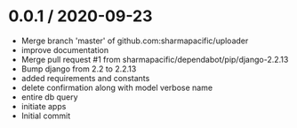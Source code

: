 
0.0.1 / 2020-09-23
==================

  * Merge branch 'master' of github.com:sharmapacific/uploader
  * improve documentation
  * Merge pull request #1 from sharmapacific/dependabot/pip/django-2.2.13
  * Bump django from 2.2 to 2.2.13
  * added requirements and constants
  * delete confirmation along with model verbose name
  * entire db query
  * initiate apps
  * Initial commit
